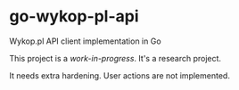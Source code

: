 # go-wykop-pl-api
Wykop.pl API client implementation in Go

This project is a *work-in-progress*. It's a research project.

It needs extra hardening. User actions are not implemented.
